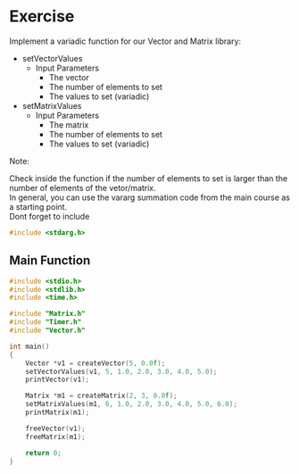# Exercise

Implement a variadic function for our Vector and Matrix library:

- setVectorValues
  - Input Parameters
    - The vector
    - The number of elements to set
    - The values to set (variadic)
- setMatrixValues
  - Input Parameters
    - The matrix
    - The number of elements to set
    - The values to set (variadic)

Note:

Check inside the function if the number of elements to set is larger than the number of elements of the vetor/matrix.  
In general, you can use the vararg summation code from the main course as a starting point.  
Dont forget to include
```cpp
#include <stdarg.h>
```

## Main Function

```cpp
#include <stdio.h>
#include <stdlib.h>
#include <time.h>

#include "Matrix.h"
#include "Timer.h"
#include "Vector.h"

int main()
{
    Vector *v1 = createVector(5, 0.0f);
    setVectorValues(v1, 5, 1.0, 2.0, 3.0, 4.0, 5.0);
    printVector(v1);

    Matrix *m1 = createMatrix(2, 3, 0.0f);
    setMatrixValues(m1, 6, 1.0, 2.0, 3.0, 4.0, 5.0, 6.0);
    printMatrix(m1);

    freeVector(v1);
    freeMatrix(m1);

    return 0;
}
```

